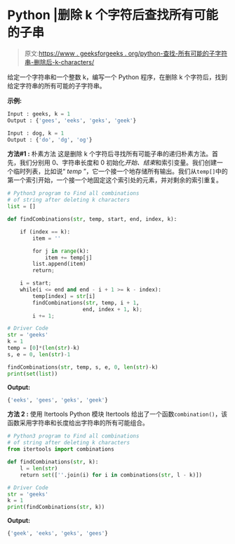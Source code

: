 # Python |删除 k 个字符后查找所有可能的子串

> 原文:[https://www . geeksforgeeks . org/python-查找-所有可能的子字符串-删除后-k-characters/](https://www.geeksforgeeks.org/python-find-all-possible-substrings-after-deleting-k-characters/)

给定一个字符串和一个整数 k，编写一个 Python 程序，在删除 k 个字符后，找到给定字符串的所有可能的子字符串。

**示例:**

```py
Input : geeks, k = 1
Output : {'gees', 'eeks', 'geks', 'geek'}

Input : dog, k = 1
Output : {'do', 'dg', 'og'}

```

**方法#1 :** 朴素方法
这是删除 k 个字符后寻找所有可能子串的递归朴素方法。首先，我们分别用 0、字符串长度和 0 初始化*开始、结束*和索引变量。我们创建一个临时列表，比如说“ *temp* ”，它一个接一个地存储所有输出。我们从`temp[]`中的第一个索引开始，一个接一个地固定这个索引处的元素，并对剩余的索引重复。

```py
# Python3 program to Find all combinations 
# of string after deleting k characters
list = []

def findCombinations(str, temp, start, end, index, k): 

    if (index == k): 
        item = ''

        for j in range(k): 
            item += temp[j]
        list.append(item)
        return; 

    i = start; 
    while(i <= end and end - i + 1 >= k - index): 
        temp[index] = str[i]
        findCombinations(str, temp, i + 1, 
                        end, index + 1, k); 
        i += 1; 

# Driver Code
str = 'geeks'
k = 1
temp = [0]*(len(str)-k)
s, e = 0, len(str)-1

findCombinations(str, temp, s, e, 0, len(str)-k)
print(set(list))
```

**Output:**

```py
{'eeks', 'gees', 'geks', 'geek'}

```

**方法 2 :** 使用 Itertools
Python 模块 Itertools 给出了一个函数`combination()`，该函数采用字符串和长度给出字符串的所有可能组合。

```py
# Python3 program to Find all combinations 
# of string after deleting k characters
from itertools import combinations

def findCombinations(str, k):
    l = len(str)
    return set([''.join(i) for i in combinations(str, l - k)])

# Driver Code
str = 'geeks'
k = 1
print(findCombinations(str, k))
```

**Output:**

```py
{'geek', 'eeks', 'geks', 'gees'}

```